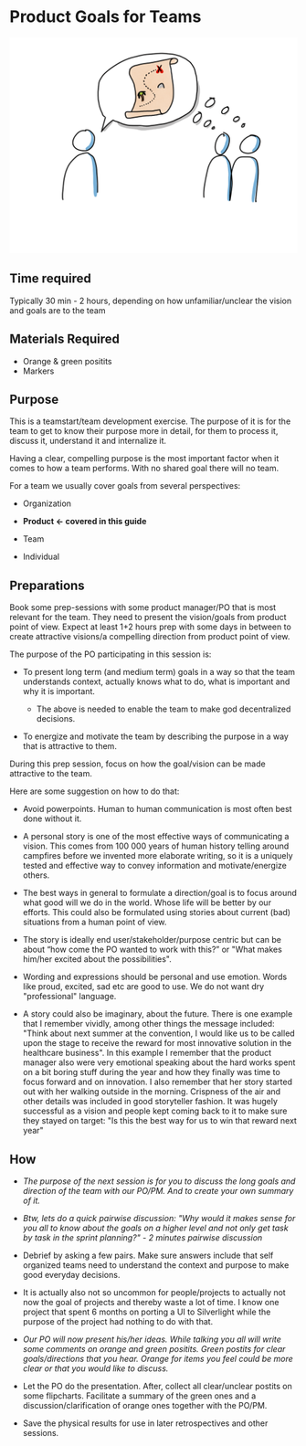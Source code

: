 # Product Goals for Teams
<img src="images/shared-roadmap-vision.png" >

## Time required

Typically 30 min - 2 hours, depending on how unfamiliar/unclear the vision and goals are to the team

## Materials Required
*   Orange & green positits
*   Markers

## Purpose

   This is a teamstart/team development exercise. The purpose of it is for the team to get to know their purpose more in detail, for them to process it, discuss it, understand it and internalize it.

   Having a clear, compelling purpose is the most important factor when it comes to how a team performs. With no shared goal there will no team.

   For a team we usually cover goals from several perspectives:

  * Organization

  * **Product ← covered in this guide**

  * Team

  * Individual

## Preparations

Book some prep-sessions with some product manager/PO that is most relevant for the team. They need to present the vision/goals from product point of view. Expect at least 1+2 hours prep with some days in between to create attractive visions/a compelling direction from product point of view.

The purpose of the PO participating in this session is:
  - To present long term (and medium term) goals in a way so that the team understands context, actually knows what to do, what is important and why it is important.
    - The above is needed to enable the team to make god decentralized decisions.

  - To energize and motivate the team by describing the purpose in a way that is attractive to them.

During this prep session, focus on how the goal/vision can be made attractive to the team. 

Here are some suggestion on how to do that:

  - Avoid powerpoints. Human to human communication is most often best done without it.

  - A personal story is one of the most effective ways of communicating a vision. This comes from 100 000 years of human history telling around campfires before we invented more elaborate writing, so it is a uniquely tested and effective way to convey information and motivate/energize others.

  - The best ways in general to formulate a direction/goal is to focus around what good will we do in the world. Whose life will be better by our efforts. This could also be formulated using stories about current (bad) situations from a human point of view.

  - The story is ideally end user/stakeholder/purpose centric but can be about “how come the PO wanted to work with this?” or "What makes him/her excited about the possibilities".
    
  - Wording and expressions should be personal and use emotion. Words like proud, excited, sad etc are good to use. We do not want dry "professional" language.

  - A story could also be imaginary, about the future. There is one example that I remember vividly, among other things the message included: "Think about next summer at the convention, I would like us to be called upon the stage to receive the reward for most innovative solution in the healthcare business". In this example I     remember that the product manager also were very emotional speaking about the hard works spent on a bit boring stuff during the year and how they finally was time to focus forward and on innovation. I also remember that her story started out with her walking outside in the morning. Crispness of the air and other details was included in good storyteller fashion. It was hugely successful as a vision and people kept coming back to it to make sure they stayed on target: "Is this the best way for us to win that reward next year"

## How

  - *The purpose of the next session is for you to discuss the long goals and direction of the team with our PO/PM. And to create your own summary of it.*

  - *Btw, lets do a quick pairwise discussion: "Why would it makes sense for you all to know about the goals on a higher level and not only get task by task in the sprint planning?" - 2 minutes pairwise discussion*

  - Debrief by asking a few pairs. Make sure answers include that self organized teams need to understand the context and purpose to make good everyday decisions.

  - It is actually also not so uncommon for people/projects to actually not now the goal of projects and thereby waste a lot of time. I know one project that spent 6 months on porting a UI to Silverlight while the purpose of the project had nothing to do with that. 

  - *Our PO will now present his/her ideas. While talking you all will write some comments on orange and green positits. Green postits for clear goals/directions that you hear. Orange for items you feel could be more clear or that you would like to discuss.*

  - Let the PO do the presentation. After, collect all clear/unclear postits on some flipcharts. Facilitate a summary of the green ones and a discussion/clarification of orange ones together with the PO/PM.

  - Save the physical results for use in later retrospectives and other sessions.

